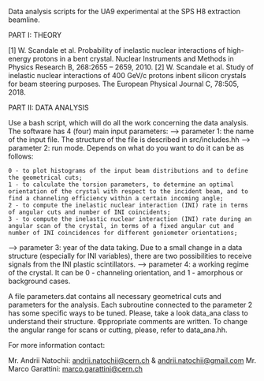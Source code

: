 Data analysis scripts for the UA9 experimental at the SPS H8 extraction beamline.

PART I: THEORY

[1] W. Scandale et al. Probability of inelastic nuclear interactions of high-energy protons in a bent crystal.
Nuclear Instruments and Methods in Physics Research B, 268:2655 – 2659, 2010.
[2] W. Scandale et al. Study of inelastic nuclear interactions of 400 GeV/c protons inbent silicon crystals for beam steering purposes.
The European Physical Journal C, 78:505, 2018.

PART II: DATA ANALYSIS

Use a bash script, which will do all the work concerning the data analysis. The software has 4 (four) main input parameters:
--> parameter 1: the name of the input file. The structure of the file is described in src/includes.hh
--> parameter 2: run mode. Depends on what do you want to do it can be as follows:

    0 - to plot histograms of the input beam distributions and to define the geometrical cuts;
    1 - to calculate the torsion parameters, to determine an optimal orientation of the crystal with respect to the incident beam, and to find a channeling efficiency within a certain incoming angle;
    2 - to compute the inelastic nuclear interaction (INI) rate in terms of angular cuts and number of INI coincidents;
    3 - to compute the inelastic nuclear interaction (INI) rate during an angular scan of the crystal, in terms of a fixed angular cut and number of INI coincidences for different goniometer orientations;

--> parameter 3: year of the data taking. Due to a small change in a data structure (especially for INI variables), there are two possibilities to receive signals from the INI plastic scintillators.
--> parameter 4: a working regime of the crystal. It can be 0 - channeling orientation, and 1 - amorphous or background cases.

A file parameters.dat contains all necessary geometrical cuts and parameters for the analysis.
Each subroutine connected to the parameter 2 has some specific ways to be tuned. Please, take a look data_ana class to understand their structure.
Фppropriate comments are written. To change the angular range for scans or cutting, please, refer to data_ana.hh.

For more information contact:

Mr. Andrii Natochii:    andrii.natochii@cern.ch & andrii.natochii@gmail.com
Mr. Marco Garattini:    marco.garattini@cern.ch
